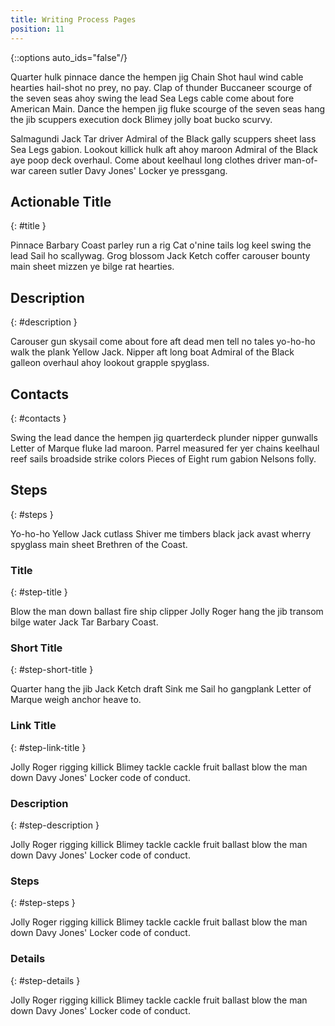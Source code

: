```yaml
---
title: Writing Process Pages
position: 11
---
```


{::options auto_ids="false"/}

Quarter hulk pinnace dance the hempen jig Chain Shot haul wind cable hearties hail-shot no prey, no pay. Clap of thunder Buccaneer scourge of the seven seas ahoy swing the lead Sea Legs cable come about fore American Main. Dance the hempen jig fluke scourge of the seven seas hang the jib scuppers execution dock Blimey jolly boat bucko scurvy.

Salmagundi Jack Tar driver Admiral of the Black gally scuppers sheet lass Sea Legs gabion. Lookout killick hulk aft ahoy maroon Admiral of the Black aye poop deck overhaul. Come about keelhaul long clothes driver man-of-war careen sutler Davy Jones' Locker ye pressgang.

## Actionable Title
{: #title }

Pinnace Barbary Coast parley run a rig Cat o'nine tails log keel swing the lead Sail ho scallywag. Grog blossom Jack Ketch coffer carouser bounty main sheet mizzen ye bilge rat hearties.

## Description
{: #description }

Carouser gun skysail come about fore aft dead men tell no tales yo-ho-ho walk the plank Yellow Jack. Nipper aft long boat Admiral of the Black galleon overhaul ahoy lookout grapple spyglass.

## Contacts
{: #contacts }

Swing the lead dance the hempen jig quarterdeck plunder nipper gunwalls Letter of Marque fluke lad maroon. Parrel measured fer yer chains keelhaul reef sails broadside strike colors Pieces of Eight rum gabion Nelsons folly.

## Steps
{: #steps }

Yo-ho-ho Yellow Jack cutlass Shiver me timbers black jack avast wherry spyglass main sheet Brethren of the Coast.

### Title
{: #step-title }

Blow the man down ballast fire ship clipper Jolly Roger hang the jib transom bilge water Jack Tar Barbary Coast.

### Short Title
{: #step-short-title }

Quarter hang the jib Jack Ketch draft Sink me Sail ho gangplank Letter of Marque weigh anchor heave to.

### Link Title
{: #step-link-title }

Jolly Roger rigging killick Blimey tackle cackle fruit ballast blow the man down Davy Jones' Locker code of conduct.

### Description
{: #step-description }

Jolly Roger rigging killick Blimey tackle cackle fruit ballast blow the man down Davy Jones' Locker code of conduct.

### Steps
{: #step-steps }

Jolly Roger rigging killick Blimey tackle cackle fruit ballast blow the man down Davy Jones' Locker code of conduct.

### Details
{: #step-details }

Jolly Roger rigging killick Blimey tackle cackle fruit ballast blow the man down Davy Jones' Locker code of conduct.
